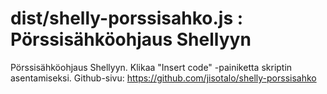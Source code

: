 dist/shelly-porssisahko.js : Pörssisähköohjaus Shellyyn
===
Pörssisähköohjaus Shellyyn. Klikaa "Insert code" -painiketta skriptin asentamiseksi. Github-sivu: https://github.com/jisotalo/shelly-porssisahko

